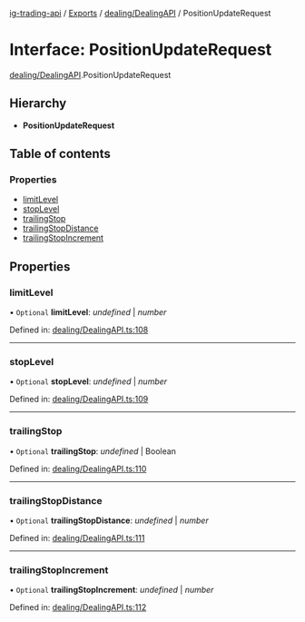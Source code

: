 [ig-trading-api](../README.md) / [Exports](../modules.md) / [dealing/DealingAPI](../modules/dealing_dealingapi.md) / PositionUpdateRequest

# Interface: PositionUpdateRequest

[dealing/DealingAPI](../modules/dealing_dealingapi.md).PositionUpdateRequest

## Hierarchy

- **PositionUpdateRequest**

## Table of contents

### Properties

- [limitLevel](dealing_dealingapi.positionupdaterequest.md#limitlevel)
- [stopLevel](dealing_dealingapi.positionupdaterequest.md#stoplevel)
- [trailingStop](dealing_dealingapi.positionupdaterequest.md#trailingstop)
- [trailingStopDistance](dealing_dealingapi.positionupdaterequest.md#trailingstopdistance)
- [trailingStopIncrement](dealing_dealingapi.positionupdaterequest.md#trailingstopincrement)

## Properties

### limitLevel

• `Optional` **limitLevel**: _undefined_ | _number_

Defined in: [dealing/DealingAPI.ts:108](https://github.com/bennycode/ig-trading-api/blob/e06a01d/src/dealing/DealingAPI.ts#L108)

---

### stopLevel

• `Optional` **stopLevel**: _undefined_ | _number_

Defined in: [dealing/DealingAPI.ts:109](https://github.com/bennycode/ig-trading-api/blob/e06a01d/src/dealing/DealingAPI.ts#L109)

---

### trailingStop

• `Optional` **trailingStop**: _undefined_ | Boolean

Defined in: [dealing/DealingAPI.ts:110](https://github.com/bennycode/ig-trading-api/blob/e06a01d/src/dealing/DealingAPI.ts#L110)

---

### trailingStopDistance

• `Optional` **trailingStopDistance**: _undefined_ | _number_

Defined in: [dealing/DealingAPI.ts:111](https://github.com/bennycode/ig-trading-api/blob/e06a01d/src/dealing/DealingAPI.ts#L111)

---

### trailingStopIncrement

• `Optional` **trailingStopIncrement**: _undefined_ | _number_

Defined in: [dealing/DealingAPI.ts:112](https://github.com/bennycode/ig-trading-api/blob/e06a01d/src/dealing/DealingAPI.ts#L112)
